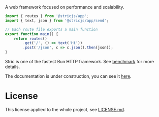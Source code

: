A web framework focused on performance and scalability.

```typescript
import { routes } from '@stricjs/app';
import { text, json } from '@stricjs/app/send';

// Each route file exports a main function
export function main() {
    return routes()
        .get('/', () => text('Hi'))
        .post('/json', c => c.json().then(json));
}
```

Stric is one of the fastest Bun HTTP framework. See [benchmark](https://github.com/bunsvr/benchmark) for more details.

The documentation is under construction, you can see it [here](https://stricjs.netlify.app).

# License 
This license applied to the whole project, see [LICENSE.md](/LICENSE.md).

